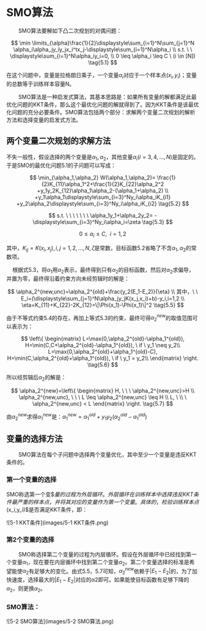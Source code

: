 # SMO算法

        SMO算法要解如下凸二次规划的对偶问题：

$$
\min \limits_{\alpha}\frac{1}{2}\displaystyle\sum_{i=1}^N\sum_{j=1}^N
\alpha_i\alpha_jy_iy_jx_i^tx_j-\displaystyle\sum_{i=1}^N\alpha_i \\
s.t. \ \ \displaystyle\sum_{i=1}^N\alpha_iy_i=0, \\
0 \leq \alpha_i  \leq C \ (i \in [N])   \tag{5.1}
$$

在这个问题中，变量是拉格朗日乘子，一个变量$\alpha_i$对应于一个样本点$(x_i,y_i)$；变量的总数等于训练样本容量N。

        SMO算法是一种启发式算法，其基本思路是：如果所有变量的解都满足此最优化问题的KKT条件，那么这个最优化问题的解就得到了。因为KKT条件是该最优化问题的充分必要条件。SMO算法包括两个部分：求解两个变量二次规划的解析方法和选择变量的启发式方法。

## 两个变量二次规划的求解方法

不失一般性，假设选择的两个变量是$\alpha_1,\alpha_2$，其他变量$\alpha_i(i=3,4,...,N)$是固定的。于是SMO的最优化问题5.1的子问题可以写成：

$$
\min_{\alpha_1,\alpha_2} W(\alpha_1,\alpha_2)=
\frac{1}{2}K_{11}\alpha_1^2+\frac{1}{2}K_{22}\alpha_2^2
+y_1y_2K_{12}\alpha_1\alpha_2-(\alpha_1+\alpha_2) \\
+y_1\alpha_1\displaystyle\sum_{i=3}^Ny_i\alpha_iK_{i1}
+y_2\alpha_2\displaystyle\sum_{i=3}^Ny_i\alpha_iK_{i2} \tag{5.2}
$$

$$
s.t. \ \ \ \ \ \ \  \alpha_1y_1+\alpha_2y_2=
-\displaystyle\sum_{i=3}^Ny_i\alpha_i=\zeta \tag{5.3}
$$

$$
0 \leq \alpha_i \leq C, \ \ i=1,2   \tag{5.4}
$$

其中，$K_{ij}=K(x_i,x_j),i,j=1,2,...,N, \zeta$是常数，目标函数5.2省略了不含$\alpha_1,\alpha_2$的常数项。

    根据式5.3，将$\alpha_1$用$\alpha_2$表示，最终得到只有$\alpha_2$的目标函数，然后对$\alpha_2$求偏导，并置为零，最终得沿着约束方向未经剪辑时的解是：

$$
\alpha_2^{new,unc}=\alpha_2^{old}+\frac{y_2(E_1-E_2)}{\eta} \\
其中，\ \ E_i=(\displaystyle\sum_{j=1}^N\alpha_jy_jK(x_j,x_i)+b)-y_i,i=1,2 \\
\eta=K_{11}+K_{22}-2K_{12}=\|\Phi(x_1)-\Phi(x_1)\|^2 \tag{5.5}
$$

由于不等式约束5.4的存在，再加上等式5.3的约束，最终可得$\alpha_2^{new}$的取值范围可以表示为：

$$
\left\{ 
\begin{matrix}
L=\max(0,\alpha_2^{old}-\alpha_1^{old}), 
H=\min(C,C+\alpha_2^{old}-\alpha_1^{old}), \ if \ y_1 \neq y_2\\
L=\max(0,\alpha_2^{old}+\alpha_1^{old}-C), 
H=\min(C,\alpha_2^{old}+\alpha_1^{old}), \ if \ y_1 = y_2\\
\end{matrix}
\right. \tag{5.6}
$$

所以经剪辑后$\alpha_2$的解是：

$$
\alpha_2^{new}=\left\{ 
\begin{matrix}
H, \ \ \ \alpha_2^{new,unc}>H \\
\alpha_2^{new,unc}, \ \ \ L \leq \alpha_2^{new,unc} \leq H \\
L, \ \\ \ \alpha_2^{new,unc} < L
\end{matrix}
\right. \tag{5.7}
$$

由$\alpha_2^{new}$求得$\alpha_1^{new}$是：$\alpha_1^{new}=\alpha_1^{old}+y_1y_2(\alpha_2^{old}-\alpha_1^{old})$ 

## 变量的选择方法

        SMO算法在每个子问题中选择两个变量优化，其中至少一个变量是违反KKT条件的。

### 第一个变量的选择

SMO称选第一个变$$量的过程为外层循环。外层循环在训练样本中选择违反KKT条件最严重的样本点，并将其对应的变量作为第一个变量。具体的，检验训练样本点$(x_i,y_i)$是否满足KKT条件，即：

![5-1 KKT条件](images/5-1 KKT条件.png)

### 第2个变量的选择

        SMO称选择第二个变量的过程为内层循环。假设在外层循环中已经找到第一个变量$\alpha_1$，现在要在内层循环中找到第二个变量$\alpha_2$。第二个变量选择的标准是希望能使$\alpha_2$有足够大的变化。由式5.5，5.7可知，$\alpha_2^{new}$依赖于$|E_1-E_2|$的，为了加快速度，选择最大的$|E_1-E_2|$对应的α2​即可。如果能使目标函数有足够下降的$\alpha_2$，则更换$\alpha_2$。

### SMO算法：

![5-2 SMO算法](images/5-2 SMO算法.png)
